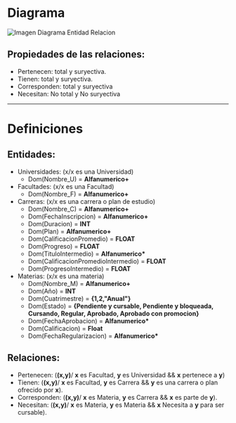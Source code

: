 # Diagrama

![Imagen Diagrama Entidad Relacion](/Documentation/🇪🇸ES/Planificacion_Base_de_Datos/Imagenes/Note%207%20Jul%202024.png)

## Propiedades de las relaciones:
- Pertenecen: total y suryectiva.
- Tienen: total y suryectiva.
- Corresponden: total y suryectiva
- Necesitan: No total y No suryectiva
----------------------------------------------------------------------------------------------
# Definiciones
## Entidades:
- Universidades: (x/x es una Universidad)
    - Dom(Nombre_U) = **Alfanumerico+**
- Facultades: (x/x es una Facultad)
    - Dom(Nombre_F) = **Alfanumerico+**
- Carreras: (x/x es una carrera o plan de estudio)
    - Dom(Nombre_C) = **Alfanumerico+**
    - Dom(FechaInscripcion) = **Alfanumerico+**
    - Dom(Duracion) = **INT**
    - Dom(Plan) = **Alfanumerico+**
    - Dom(CalificacionPromedio) = **FLOAT**
    - Dom(Progreso) = **FLOAT**
    - Dom(TituloIntermedio) = **Alfanumerico\***
    - Dom(CalificacionPromedioIntermedio) = **FLOAT**
    - Dom(ProgresoIntermedio) = **FLOAT**
- Materias: (x/x es una materia)
    - Dom(Nombre_M) = **Alfanumerico+**
    - Dom(Año) = **INT**
    - Dom(Cuatrimestre) = **{1,2,"Anual"}**
    - Dom(Estado) = **{Pendiente y cursable, Pendiente y bloqueada, Cursando, Regular, Aprobado, Aprobado con promocion}**
    - Dom(FechaAprobacion) = **Alfanumerico\***
    - Dom(Calificacion) = **Float**
    - Dom(FechaRegularizacion) = **Alfanumerico\***
## Relaciones:
- Pertenecen: (**(x,y)**/ **x** es Facultad, **y** es Universidad && **x** pertenece a **y**)
- Tienen: (**(x,y)**/ **x** es Facultad, **y** es Carrera && **y** es una carrera o plan ofrecido por **x**).
- Corresponden: (**(x,y)**/ **x** es Materia, **y** es Carrera && **x** es parte de **y**).
- Necesitan: (**(x,y)**/ **x** es Materia, **y** es Materia && **x** Necesita a **y** para ser cursable).
